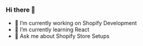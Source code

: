 ### Hi there 👋

- 🔭 I’m currently working on Shopify Development
- 🌱 I’m currently learning React
- 💬 Ask me about Shopify Store Setups
